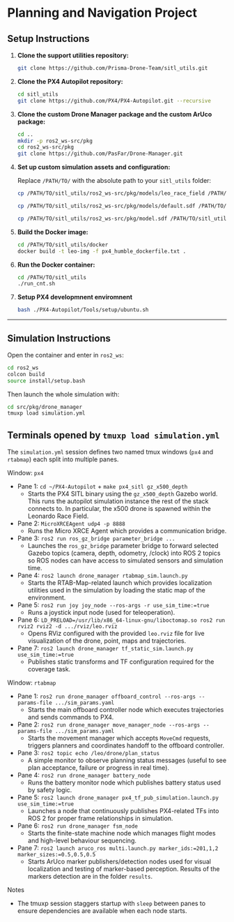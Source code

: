 # Planning and Navigation Project

## Setup Instructions

1. **Clone the support utilities repository:**

   ```bash
   git clone https://github.com/Prisma-Drone-Team/sitl_utils.git
   ```

2. **Clone the PX4 Autopilot repository:**

   ```bash
   cd sitl_utils
   git clone https://github.com/PX4/PX4-Autopilot.git --recursive
   ```

3. **Clone the custom Drone Manager package and the custom ArUco package:**

   ```bash
   cd ..
   mkdir -p ros2_ws-src/pkg
   cd ros2_ws-src/pkg
   git clone https://github.com/PasFar/Drone-Manager.git
   ```

4. **Set up custom simulation assets and configuration:**

   Replace `/PATH/TO/` with the absolute path to your `sitl_utils` folder:

   ```bash
   cp /PATH/TO/sitl_utils/ros2_ws-src/pkg/models/leo_race_field /PATH/TO/sitl_utils/PX4-Autopilot/Tools/simulation/gz/models/ -r

   cp /PATH/TO/sitl_utils/ros2_ws-src/pkg/models/default.sdf /PATH/TO/sitl_utils/PX4-Autopilot/Tools/simulation/gz/worlds/

   cp /PATH/TO/sitl_utils/ros2_ws-src/pkg/model.sdf /PATH/TO/sitl_utils/PX4-Autopilot/Tools/simulation/gz/models/x500_depth/ 
   
   ```

5. **Build the Docker image:**

   ```bash
   cd /PATH/TO/sitl_utils/docker
   docker build -t leo-img -f px4_humble_dockerfile.txt .
   ```

6. **Run the Docker container:**

   ```bash
   cd /PATH/TO/sitl_utils
   ./run_cnt.sh
   ```

7. **Setup PX4 developmnent enviromnent**

    ```bash
   bash ./PX4-Autopilot/Tools/setup/ubuntu.sh
   ```
   

---

## Simulation Instructions

Open the container and enter in `ros2_ws`:
```bash
cd ros2_ws
colcon build
source install/setup.bash
```
Then launch the whole simulation with:
```bash
cd src/pkg/drone_manager
tmuxp load simulation.yml
```


Terminals opened by `tmuxp load simulation.yml`
---------------------------------------------------------
The `simulation.yml` session defines two named tmux windows (`px4` and `rtabmap`) each split into multiple panes. 

Window: `px4`
- Pane 1: `cd ~/PX4-Autopilot` + `make px4_sitl gz_x500_depth`
   - Starts the PX4 SITL binary using the `gz_x500_depth` Gazebo world. This runs the autopilot simulation instance the rest of the stack connects to. In particular, the x500 drone is spawned within the Leonardo Race Field.
- Pane 2: `MicroXRCEAgent udp4 -p 8888`
   - Runs the Micro XRCE Agent which provides a communication bridge.
- Pane 3: `ros2 run ros_gz_bridge parameter_bridge ...`
   - Launches the `ros_gz_bridge` parameter bridge to forward selected Gazebo topics (camera, depth, odometry, /clock) into ROS 2 topics so ROS nodes can have access to simulated sensors and simulation time.
- Pane 4: `ros2 launch drone_manager rtabmap_sim.launch.py`
   - Starts the RTAB-Map-related launch which provides localization utilities used in the simulation by loading the static map of the environment.
- Pane 5: `ros2 run joy joy_node --ros-args -r use_sim_time:=true`
   - Runs a joystick input node (used for teleoperation).
- Pane 6: `LD_PRELOAD=/usr/lib/x86_64-linux-gnu/liboctomap.so ros2 run rviz2 rviz2 -d .../rviz/leo.rviz`
   - Opens RViz configured with the provided `leo.rviz` file for live visualization of the drone, point, maps and trajectories.
- Pane 7: `ros2 launch drone_manager tf_static_sim.launch.py use_sim_time:=true`
   - Publishes static transforms and TF configuration required for the coverage task.

Window: `rtabmap`
- Pane 1: `ros2 run drone_manager offboard_control --ros-args --params-file .../sim_params.yaml`
   - Starts the main offboard controller node which executes trajectories and sends commands to PX4.
- Pane 2: `ros2 run drone_manager move_manager_node --ros-args --params-file .../sim_params.yaml`
   - Starts the movement manager which accepts `MoveCmd` requests, triggers planners and coordinates handoff to the offboard controller.
- Pane 3: `ros2 topic echo /leo/drone/plan_status`
   - A simple monitor to observe planning status messages (useful to see plan acceptance, failure or progress in real time).
- Pane 4: `ros2 run drone_manager battery_node`
   - Runs the battery monitor node which publishes battery status used by safety logic.
- Pane 5: `ros2 launch drone_manager px4_tf_pub_simulation.launch.py use_sim_time:=true`
   - Launches a node that continuously publishes PX4-related TFs into ROS 2 for proper frame relationships in simulation.
- Pane 6: `ros2 run drone_manager fsm_node`
   - Starts the finite-state machine node which manages flight modes and high-level behaviour sequencing.
- Pane 7: `ros2 launch aruco_ros multi.launch.py marker_ids:=201,1,2 marker_sizes:=0.5,0.5,0.5`
   - Starts ArUco marker publishers/detection nodes used for visual localization and testing of marker-based perception. Results of the markers detection are in the folder `results`.

Notes
- The tmuxp session staggers startup with `sleep` between panes to ensure dependencies are available when each node starts.